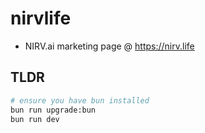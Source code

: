 # nirvlife

- NIRV.ai marketing page @ https://nirv.life

## TLDR

```sh
# ensure you have bun installed
bun run upgrade:bun
bun run dev

```
